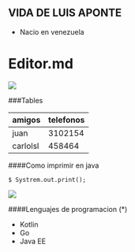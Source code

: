 ## VIDA DE LUIS APONTE

- Nacio en venezuela


# Editor.md

![](https://pandao.github.io/editor.md/images/logos/editormd-logo-180x180.png)

                    
###Tables
                    
amigos  | telefonos
------------- | -------------
juan | 3102154
carlolsl  | 458464


####Como imprimir en java

`$ Systrem.out.print();`


[![](https://pandao.github.io/editor.md/examples/images/7.jpg)](https://pandao.github.io/editor.md/examples/images/7.jpg "李健首张专辑《似水流年》封面")


####Lenguajes de programacion (*)

* Kotlin
* Go
* Java EE
